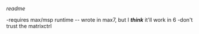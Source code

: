 *readme*

-requires max/msp runtime
-- wrote in max7, but I ***think*** it'll work in 6
-don't trust the matrixctrl